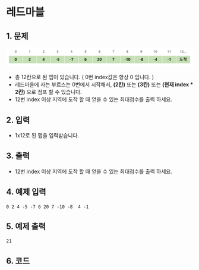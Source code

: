 # 레드마블 #

## 1. 문제
<img src="./Array06.png" alt="Array" style="zoom:105%;" />

- 총 12칸으로 된 맵이 있습니다. ( 0번 index값은 항상 0 입니다. )
- 레드마을에 사는 부르스는 0번에서 시작해서, **(2칸)** 또는 **(3칸)** 또는 **(현재 index \* 2칸)** 으로 점프 할 수 있습니다.
- 12번 index 이상 지역에 도착 할 때 얻을 수 있는 최대점수를 출력 하세요.

## 2. 입력
- 1x12로 된 맵을 입력받습니다.

## 3. 출력

- 12번 index 이상 지역에 도착 할 때 얻을 수 있는 최대점수를 출력 하세요.

## 4. 예제 입력
```
0 2 4 -5 -7 6 20 7 -10 -8  4 -1
```

## 5. 예제 출력

```
21
```

## 6. 코드

```c++

```
